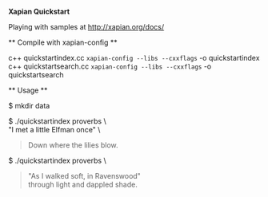 **Xapian Quickstart**

Playing with samples at http://xapian.org/docs/


** Compile with xapian-config **

c++ quickstartindex.cc `xapian-config --libs --cxxflags` -o quickstartindex
c++ quickstartsearch.cc `xapian-config --libs --cxxflags` -o quickstartsearch

** Usage **

$ mkdir data

$ ./quickstartindex proverbs \    
"I met a little Elfman once" \
> Down where the lilies blow.


$ ./quickstartindex proverbs \
> "As I walked soft, in Ravenswood" \
> through light and dappled shade.

